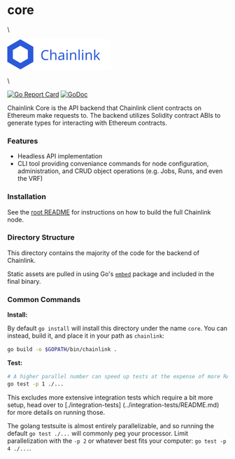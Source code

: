 # core

\


[![Chainlink logo](https://raw.githubusercontent.com/smartcontractkit/chainlink/develop/docs/logo-chainlink-blue.svg)](https://chain.link)

\


[![Go Report Card](https://goreportcard.com/badge/github.com/smartcontractkit/chainlink)](https://goreportcard.com/report/github.com/smartcontractkit/chainlink) [![GoDoc](https://godoc.org/github.com/smartcontractkit/chainlink?status.svg)](https://godoc.org/github.com/smartcontractkit/chainlink)

Chainlink Core is the API backend that Chainlink client contracts on Ethereum make requests to. The backend utilizes Solidity contract ABIs to generate types for interacting with Ethereum contracts.

### Features

* Headless API implementation
* CLI tool providing conveniance commands for node configuration, administration, and CRUD object operations (e.g. Jobs, Runs, and even the VRF)

### Installation

See the [root README](../#install) for instructions on how to build the full Chainlink node.

### Directory Structure

This directory contains the majority of the code for the backend of Chainlink.

Static assets are pulled in using Go's [`embed`](https://pkg.go.dev/embed) package and included in the final binary.

### Common Commands

**Install:**

By default `go install` will install this directory under the name `core`. You can instead, build it, and place it in your path as `chainlink`:

```sh
go build -o $GOPATH/bin/chainlink .
```

**Test:**

```sh
# A higher parallel number can speed up tests at the expense of more RAM.
go test -p 1 ./...
```

This excludes more extensive integration tests which require a bit more setup, head over to \[./integration-tests] (../integration-tests/README.md) for more details on running those.

The golang testsuite is almost entirely parallelizable, and so running the default `go test ./...` will commonly peg your processor. Limit parallelization with the `-p 2` or whatever best fits your computer: `go test -p 4 ./...`.
